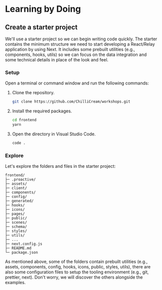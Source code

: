 # Learning by Doing

## Create a starter project

We'll use a starter project so we can begin writing code quickly. The starter contains the minimum structure we need to start developing a React/Relay application by using Next. It includes some prebuilt utilities (e.g., components, hooks, utils) so we can focus on the data integration and some technical details in place of the look and feel.

### Setup

Open a terminal or command window and run the following commands:

1. Clone the repository.

   ```sh
   git clone https://github.com/ChilliCream/workshops.git
   ```

1. Install the required packages.

   ```sh
   cd frontend
   yarn
   ```

1. Open the directory in Visual Studio Code.

   ```sh
   code .
   ```

### Explore

Let's explore the folders and files in the starter project:

```text
frontend/
├─ .proactive/
├─ assets/
├─ client/
├─ components/
├─ config/
├─ generated/
├─ hooks/
├─ icons/
├─ pages/
├─ public/
├─ scenes/
├─ schema/
├─ styles/
├─ utils/
├─ ...
├─ next.config.js
├─ README.md
└─ package.json
```

As mentioned above, some of the folders contain prebuilt utilities (e.g., assets, components, config, hooks, icons, public, styles, utils), there are also some configuration files to setup the tooling environment (e.g., git, prettier, next).
Don't worry, we will discover the others alongside the examples.
